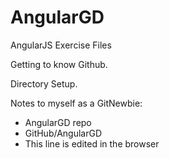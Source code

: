 # AngularGD
AngularJS Exercise Files

Getting to know Github.

Directory Setup.

Notes to myself as a GitNewbie:
- AngularGD repo
- GitHub/AngularGD
- This line is edited in the browser
